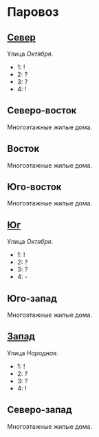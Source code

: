 # Паровоз

## [Север](./550100.md)

Улица *Октября*.

* 1:    !
* 2:    ?
* 3:    ?
* 4:    !

## Северо-восток

Многоэтажные жилые дома.

## Восток

Многоэтажные жилые дома.

## Юго-восток

Многоэтажные жилые дома.

## [Юг](./550110.md)

Улица *Октября*.

* 1:    !
* 2:    ?
* 3:    ?
* 4:    -

## Юго-запад

Многоэтажные жилые дома.

## [Запад](./540105.md)

Улица *Народная*.

* 1:    !
* 2:    ?
* 3:    ?
* 4:    !

## Северо-запад

Многоэтажные жилые дома.
